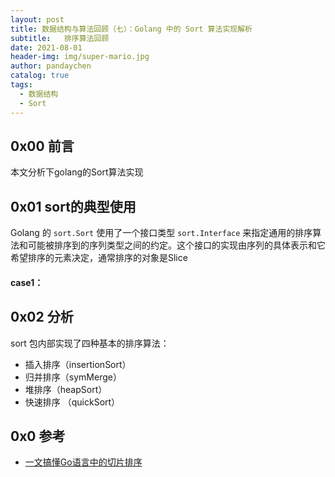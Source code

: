 ```yaml
---
layout: post
title: 数据结构与算法回顾（七）：Golang 中的 Sort 算法实现解析
subtitle:   排序算法回顾
date: 2021-08-01
header-img: img/super-mario.jpg
author: pandaychen
catalog: true
tags:
  - 数据结构
  - Sort
---
```


## 0x00 前言
本文分析下golang的Sort算法实现

##  0x01    sort的典型使用
Golang 的 `sort.Sort` 使用了一个接口类型 `sort.Interface` 来指定通用的排序算法和可能被排序到的序列类型之间的约定。这个接口的实现由序列的具体表示和它希望排序的元素决定，通常排序的对象是Slice

####    case1：




##  0x02    分析
sort 包内部实现了四种基本的排序算法：
-   插入排序（insertionSort）
-   归并排序（symMerge）
-   堆排序（heapSort）
-   快速排序 （quickSort）


##  0x0 参考
-   [一文搞懂Go语言中的切片排序](https://tonybai.com/2020/11/26/slice-sort-in-go/)